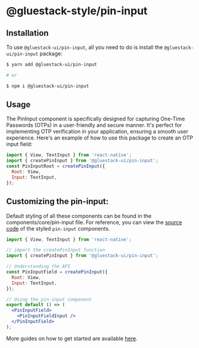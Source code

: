 # @gluestack-style/pin-input

## Installation

To use `@gluestack-ui/pin-input`, all you need to do is install the
`@gluestack-ui/pin-input` package:

```sh
$ yarn add @gluestack-ui/pin-input

# or

$ npm i @gluestack-ui/pin-input
```

## Usage

The PinInput component is specifically designed for capturing One-Time Passwords (OTPs) in a user-friendly and secure manner. It's perfect for implementing OTP verification in your application, ensuring a smooth user experience. Here's an example of how to use this package to create an OTP input field:

```jsx
import { View, TextInput } from 'react-native';
import { createPinInput } from '@gluestack-ui/pin-input';
const PinInputRoot = createPinInput({
  Root: View,
  Input: TextInput,
});
```

## Customizing the pin-input:

Default styling of all these components can be found in the components/core/pin-input file. For reference, you can view the [source code](https://github.com/gluestack/gluestack-ui/blob/development/example/storybook/src/ui-components/PinInput/index.tsx) of the styled `pin-input` components.

```jsx
import { View, TextInput } from 'react-native';

// import the createPinInput function
import { createPinInput } from '@gluestack-ui/pin-input';

// Understanding the API
const PinInputField = createPinInput({
  Root: View,
  Input: TextInput,
});

// Using the pin-input component
export default () => (
  <PinInputField>
    <PinInputFieldInput />
  </PinInputField>
);
```

More guides on how to get started are available
[here](https://ui.gluestack.io/docs/components/forms/pin-input).
